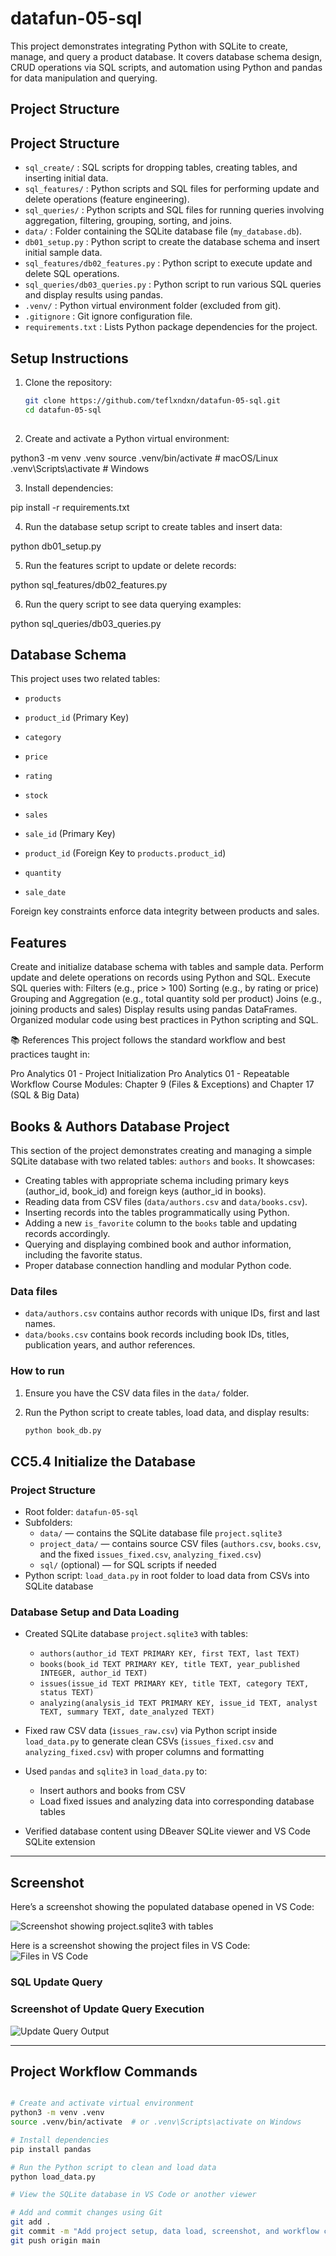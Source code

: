 # datafun-05-sql
This project demonstrates integrating Python with SQLite to create, manage, and query a product database. It covers database schema design, CRUD operations via SQL scripts, and automation using Python and pandas for data manipulation and querying.

## Project Structure

## Project Structure

- `sql_create/` : SQL scripts for dropping tables, creating tables, and inserting initial data.
- `sql_features/` : Python scripts and SQL files for performing update and delete operations (feature engineering).
- `sql_queries/` : Python scripts and SQL files for running queries involving aggregation, filtering, grouping, sorting, and joins.
- `data/` : Folder containing the SQLite database file (`my_database.db`).
- `db01_setup.py` : Python script to create the database schema and insert initial sample data.
- `sql_features/db02_features.py` : Python script to execute update and delete SQL operations.
- `sql_queries/db03_queries.py` : Python script to run various SQL queries and display results using pandas.
- `.venv/` : Python virtual environment folder (excluded from git).
- `.gitignore` : Git ignore configuration file.
- `requirements.txt` : Lists Python package dependencies for the project.



## Setup Instructions

1. Clone the repository:

   ```bash
   git clone https://github.com/teflxndxn/datafun-05-sql.git
   cd datafun-05-sql
 


 2. Create and activate a Python virtual environment:

python3 -m venv .venv
source .venv/bin/activate # macOS/Linux
.venv\Scripts\activate # Windows


3. Install dependencies:

pip install -r requirements.txt

4. Run the database setup script to create tables and insert data:

python db01_setup.py

5. Run the features script to update or delete records:

python sql_features/db02_features.py

6. Run the query script to see data querying examples:

python sql_queries/db03_queries.py


## Database Schema

This project uses two related tables:

- `products`  
- `product_id` (Primary Key)  
- `category`  
- `price`  
- `rating`  
- `stock`  

- `sales`  
- `sale_id` (Primary Key)  
- `product_id` (Foreign Key to `products.product_id`)  
- `quantity`  
- `sale_date`  

Foreign key constraints enforce data integrity between products and sales.

## Features

Create and initialize database schema with tables and sample data.
Perform update and delete operations on records using Python and SQL.
Execute SQL queries with:
Filters (e.g., price > 100)
Sorting (e.g., by rating or price)
Grouping and Aggregation (e.g., total quantity sold per product)
Joins (e.g., joining products and sales)
Display results using pandas DataFrames.
Organized modular code using best practices in Python scripting and SQL.



📚 References
This project follows the standard workflow and best practices taught in:

Pro Analytics 01 - Project Initialization
Pro Analytics 01 - Repeatable Workflow
Course Modules: Chapter 9 (Files & Exceptions) and Chapter 17 (SQL & Big Data)

## Books & Authors Database Project

This section of the project demonstrates creating and managing a simple SQLite database with two related tables: `authors` and `books`. It showcases:

- Creating tables with appropriate schema including primary keys (author_id, book_id) and foreign keys (author_id in books).
- Reading data from CSV files (`data/authors.csv` and `data/books.csv`).
- Inserting records into the tables programmatically using Python.
- Adding a new `is_favorite` column to the `books` table and updating records accordingly.
- Querying and displaying combined book and author information, including the favorite status.
- Proper database connection handling and modular Python code.

### Data files

- `data/authors.csv` contains author records with unique IDs, first and last names.
- `data/books.csv` contains book records including book IDs, titles, publication years, and author references.

### How to run

1. Ensure you have the CSV data files in the `data/` folder.
2. Run the Python script to create tables, load data, and display results:

   ```bash
   python book_db.py


 ## CC5.4 Initialize the Database

### Project Structure

- Root folder: `datafun-05-sql`
- Subfolders:
  - `data/` — contains the SQLite database file `project.sqlite3`
  - `project_data/` — contains source CSV files (`authors.csv`, `books.csv`, and the fixed `issues_fixed.csv`, `analyzing_fixed.csv`)
  - `sql/` (optional) — for SQL scripts if needed
- Python script: `load_data.py` in root folder to load data from CSVs into SQLite database

### Database Setup and Data Loading

- Created SQLite database `project.sqlite3` with tables:
  - `authors(author_id TEXT PRIMARY KEY, first TEXT, last TEXT)`
  - `books(book_id TEXT PRIMARY KEY, title TEXT, year_published INTEGER, author_id TEXT)`
  - `issues(issue_id TEXT PRIMARY KEY, title TEXT, category TEXT, status TEXT)`
  - `analyzing(analysis_id TEXT PRIMARY KEY, issue_id TEXT, analyst TEXT, summary TEXT, date_analyzed TEXT)`

- Fixed raw CSV data (`issues_raw.csv`) via Python script inside `load_data.py` to generate clean CSVs (`issues_fixed.csv` and `analyzing_fixed.csv`) with proper columns and formatting

- Used `pandas` and `sqlite3` in `load_data.py` to:
  - Insert authors and books from CSV
  - Load fixed issues and analyzing data into corresponding database tables

- Verified database content using DBeaver SQLite viewer and VS Code SQLite extension

---

## Screenshot

Here’s a screenshot showing the populated database opened in VS Code:

![Screenshot showing project.sqlite3 with tables](project.png)

Here is a screenshot showing the project files in VS Code:
![Files in VS Code](files.png)

### SQL Update Query 
### Screenshot of Update Query Execution

![Update Query Output](query_update1.png)


---

## Project Workflow Commands

```bash

# Create and activate virtual environment
python3 -m venv .venv
source .venv/bin/activate  # or .venv\Scripts\activate on Windows

# Install dependencies
pip install pandas

# Run the Python script to clean and load data
python load_data.py

# View the SQLite database in VS Code or another viewer

# Add and commit changes using Git
git add .
git commit -m "Add project setup, data load, screenshot, and workflow commands"
git push origin main
